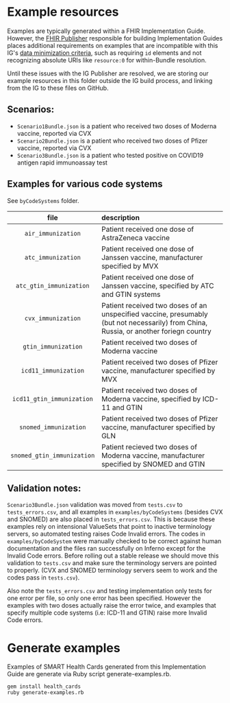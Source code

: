 # Example resources

Examples are typically generated within a FHIR Implementation Guide. However, the [FHIR Publisher](https://confluence.hl7.org/display/FHIR/IG+Publisher+Documentation) responsible for building Implementation Guides places additional requirements on examples that are incompatible with this IG's [data minimization criteria](http://build.fhir.org/ig/dvci/vaccine-credential-ig/branches/main/profiles.html#data-minimization), such as requiring `id` elements and not recognizing absolute URIs like `resource:0` for within-Bundle resolution.

Until these issues with the IG Publisher are resolved, we are storing our example resources in this folder outside the IG build process, and linking from the IG to these files on GitHub.

## Scenarios:
 - `Scenario1Bundle.json` is a patient who received two doses of Moderna vaccine, reported via CVX
 - `Scenario2Bundle.json` is a patient who received two doses of Pfizer vaccine, reported via CVX
 - `Scenario3Bundle.json` is a patient who tested positive on COVID19 antigen rapid immunoassay test

## Examples for various code systems

See `byCodeSystems` folder.

| file                       | description                                      |
|:--------------------------:|:-------------------------------------------------|
| `air_immunization`         | Patient received one dose of AstraZeneca vaccine |
| `atc_immunization`         | Patient received one dose of Janssen vaccine, manufacturer specified by MVX     |
| `atc_gtin_immunization`    | Patient received one dose of Janssen vaccine, specified by ATC and GTIN systems |
| `cvx_immunization`         | Patient received two doses of an unspecified vaccine, presumably (but not necessarily) from China, Russia, or another foriegn country |
| `gtin_immunization`        | Patient received two doses of Moderna vaccine    |
| `icd11_immunization`       | Patient received two doses of Pfizer vaccine, manufacturer specified by MVX     |
| `icd11_gtin_immunization`  | Patient received two doses of Moderna vaccine, specified by ICD-11 and GTIN     |
| `snomed_immunization`      | Patient received two doses of Pfizer vaccine, manufacturer specified by GLN     |
| `snomed_gtin_immunization` | Patient recieved two doses of Moderna vaccine, manufacturer specified by SNOMED and GTIN |


## Validation notes:
`Scenario3Bundle.json` validation was moved from `tests.csv` to `tests_errors.csv`, and all examples in `examples/byCodeSystems` (besides CVX and SNOMED) are also placed in `tests_errors.csv`. This
is because these examples rely on intensional ValueSets that point to inactive terminology servers, so automated testing raises Code Invalid errors. The codes in `examples/byCodeSystem` were 
manually checked to be correct against human documentation and the files ran successfully on Inferno except for the Invalid Code errors. Before rolling out a stable release we should move this
validation to `tests.csv` and make sure the terminology servers are pointed to properly. (CVX and SNOMED terminology servers seem to work and the codes pass in `tests.csv`).

Also note the `tests_errors.csv` and testing implementation only tests for one error per file, so only one error has been specified. However the examples with two doses actually raise the
error twice, and examples that specify multiple code systems (i.e: ICD-11 and GTIN) raise more Invalid Code errors.
 
# Generate examples

Examples of SMART Health Cards generated from this Implementation Guide are generate via Ruby script generate-examples.rb.

    gem install health_cards
    ruby generate-examples.rb
